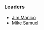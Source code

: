 ### Leaders

* [Jim Manico](mailto:mailto:jim.manico@owasp.org)
* [Mike Samuel](mailto:mikesamuel@gmail.com)
